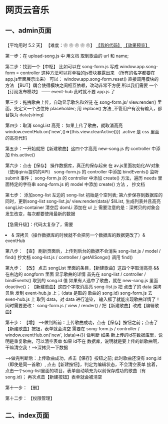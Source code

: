 # 网页云音乐

## 一、admin页面

### 

【平均用时 5.2 天】
【难度：❀ ❀ ❀ ❀ ❀】
[【我的代码】](https://github.com/wangsiyuan233/My163Music/tree/master/js/admin)
[【效果预览】](#)<br>

第一步：在 upload-song.js 中 用文档 取到歌曲的 url 和 name;

第二步：找到一个【中枢】
比如可以在 song-form.js 写成 window.app.song-form = controller
这种方法可以将单独的js模块暴露出来 （所有的名字都要在 app.js里面展示出来）
可以：  window.app.song-form.reset() 直接调用模块的方法
【BUT】耦合使得模块之间相互依赖，改动非常不方便
所以我们需要 一个【订阅发布模块】 —— event-hub
此时就不要 app.js 了

第三步：拖拽歌曲上传，自动显示歌名和外链
在 song-form.js/ view.render() 里面，先定义一个占位符 placeholder;
用 replace() 方法 ,不管用户有没有输入，都替换为 data[string]

第四步：取消 songList 高亮： 如果上传了歌曲，就取消高亮
window.eventHub.on('new',()=>{this.view.clearActive()})
.active 是 css 里面的高亮代码

第五步：一开始就把【新建歌曲】这四个字高亮
new-song.js 的 controller 中添加 this.active()

第六步：点击【保存】 操作数据库，真正的保存起来
在 av.js里面初始化AV对象 （使用qiniu提供的API）
song-form.js 的 controller 中添加 bindEvents() 监听 submit 事件；
song-form.js 的 controller 中添加 create() 方法，遍历 needs 里面特定的字符串
song-form.js 的 model 中添加 create() 方法 ， 抄文档

第七步： 添加song-list
左边的 song-list 初始是个空列表; 第六步保存到数据库的同时，更新song-list
song-list.js/ view.render(data)/ $liList, 生成列表并且高亮
songList-container 清空后 domLi 添加在 ul 上
需要注意的是：深拷贝的对象会发生改变，每次都要使用最新的数据

【急需升级】：代码太复杂了，需要 <li v-for> & 深拷贝（操作数据库的时候就不会把另一个数据库的数据更改了）& eventHub

第八步： 【查】  刷新页面后，上传到后台的数据不会消失
song-list.js / model / find() 抄文档
song-list.js / controller / getAllSongs()  调用 find()

第九步： 【改】  点击 songList 里面的条目，【新建歌曲】这四个字取消高亮 && 在右边的 songform 里面 显示歌曲的详情
首先在 song-list / controller / bindEvents() 取到的 song.id 值
如果有人选中了歌曲，就在 new-song.js 里面 deactive()； 【新建歌曲】这四个字取消高亮
song-list.js 把 点击了的 data 深拷贝后 发到 event-hub.js 上；（data 是取的 歌曲的  song.id)
song-form.js 去 even-hub.js 上 取到 data，对 data 进行渲染， 输入框了就能出现歌曲详情了！
同时需要更改： song-form.js / view / render() / 把【新建歌曲】改成【编辑歌曲】

第十步： 【增】
——>做判断前：上传歌曲成功，点击【保存】按钮之前；点击了【新建歌曲】按钮，表单就会清空
需要在 song-form.js / controller / window.eventHub.on('new', (data)=>{}) 做判断
如果 新上传的id在数据库里，说明是重复歌曲，可以清空表单
如果 id不在 数据库，说明就是要上传的新歌曲啊，干嘛清空我！——>深拷贝一下数据

——>做完判断后：上传歌曲成功，点击【保存】按钮之前; 此时歌曲还没有 song.id（即使是同一首歌）,
点击【新建按钮】，判定为编辑状态，不会清空表单
接着，点击一个song-list里面的项目，表单自动填充为以前保存成功的歌曲（有song.id)；
再次点击【新建按钮】表单就会被清空

第十一步： 【删】

第十二步： 【权限管理】

## 二、index页面

###
